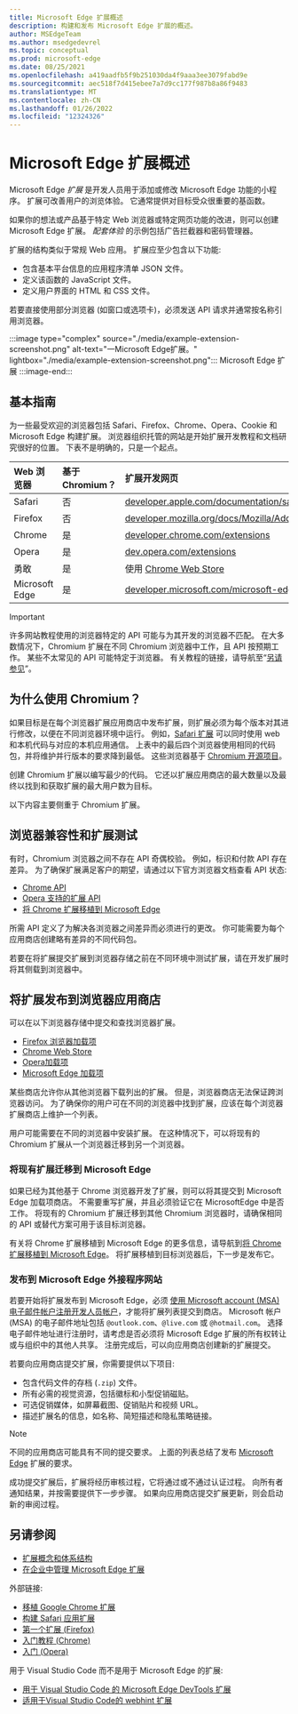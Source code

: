 ```yaml
---
title: Microsoft Edge 扩展概述
description: 构建和发布 Microsoft Edge 扩展的概述。
author: MSEdgeTeam
ms.author: msedgedevrel
ms.topic: conceptual
ms.prod: microsoft-edge
ms.date: 08/25/2021
ms.openlocfilehash: a419aadfb5f9b251030da4f9aaa3ee3079fabd9e
ms.sourcegitcommit: aec518f7d415ebee7a7d9cc177f987b8a86f9483
ms.translationtype: MT
ms.contentlocale: zh-CN
ms.lasthandoff: 01/26/2022
ms.locfileid: "12324326"
---
```

# <a name="overview-of-microsoft-edge-extensions"></a>Microsoft Edge 扩展概述

Microsoft Edge *扩展* 是开发人员用于添加或修改 Microsoft Edge 功能的小程序。  扩展可改善用户的浏览体验。  它通常提供对目标受众很重要的基函数。

如果你的想法或产品基于特定 Web 浏览器或特定网页功能的改进，则可以创建 Microsoft Edge 扩展。  *配套体验* 的示例包括广告拦截器和密码管理器。

扩展的结构类似于常规 Web 应用。  扩展应至少包含以下功能:

*   包含基本平台信息的应用程序清单 JSON 文件。
*   定义该函数的 JavaScript 文件。
*   定义用户界面的 HTML 和 CSS 文件。

若要直接使用部分浏览器 (如窗口或选项卡)，必须发送 API 请求并通常按名称引用浏览器。

:::image type="complex" source="./media/example-extension-screenshot.png" alt-text="一Microsoft Edge扩展。" lightbox="./media/example-extension-screenshot.png":::
  Microsoft Edge 扩展
:::image-end:::


<!-- ====================================================================== -->
## <a name="basic-guidance"></a>基本指南

为一些最受欢迎的浏览器包括 Safari、Firefox、Chrome、Opera、Cookie 和 Microsoft Edge 构建扩展。  浏览器组织托管的网站是开始扩展开发教程和文档研究很好的位置。  下表不是明确的，只是一个起点。

| Web 浏览器 | 基于 Chromium？ | 扩展开发网页 |
|:--- |:--- |:--- |
| Safari | 否 | [developer.apple.com/documentation/safariservices/safari_app_extensions](https://developer.apple.com/documentation/safariservices/safari_app_extensions) |
| Firefox | 否 | [developer.mozilla.org/docs/Mozilla/Add-ons/WebExtensions](https://developer.mozilla.org/docs/Mozilla/Add-ons/WebExtensions) |
| Chrome | 是 | [developer.chrome.com/extensions](https://developer.chrome.com/extensions) |
| Opera | 是 | [dev.opera.com/extensions](https://dev.opera.com/extensions) |
| 勇敢 | 是 | 使用 [Chrome Web Store](https://chrome.google.com/webstore/category/extensions) |
| Microsoft Edge | 是 | [developer.microsoft.com/microsoft-edge/extensions](https://developer.microsoft.com/microsoft-edge/extensions) |

> [!IMPORTANT]
> 许多网站教程使用的浏览器特定的 API 可能与为其开发的浏览器不匹配。  在大多数情况下，Chromium 扩展在不同 Chromium 浏览器中工作，且 API 按预期工作。  某些不太常见的 API 可能特定于浏览器。  有关教程的链接，请导航至“[另请参见](#see-also)”。


<!-- ====================================================================== -->
## <a name="why-chromium"></a>为什么使用 Chromium？

如果目标是在每个浏览器扩展应用商店中发布扩展，则扩展必须为每个版本对其进行修改，以便在不同浏览器环境中运行。  例如，[Safari 扩展](https://developer.apple.com/documentation/safariservices/safari_app_extensions) 可以同时使用 web 和本机代码与对应的本机应用通信。  上表中的最后四个浏览器使用相同的代码包，并将维护并行版本的要求降到最低。  这些浏览器基于 [Chromium 开源项目](https://www.chromium.org/Home)。

创建 Chromium 扩展以编写最少的代码。  它还以扩展应用商店的最大数量以及最终以找到和获取扩展的最大用户数为目标。

以下内容主要侧重于 Chromium 扩展。


<!-- ====================================================================== -->
## <a name="browser-compatibility-and-extension-testing"></a>浏览器兼容性和扩展测试

有时，Chromium 浏览器之间不存在 API 奇偶校验。  例如，标识和付款 API 存在差异。  为了确保扩展满足客户的期望，请通过以下官方浏览器文档查看 API 状态:

*   [Chrome API](https://developer.chrome.com/extensions/api_index)
*   [Opera 支持的扩展 API](https://dev.opera.com/extensions/apis)
*   [将 Chrome 扩展移植到 Microsoft Edge](./developer-guide/port-chrome-extension.md)

所需 API 定义了为解决各浏览器之间差异而必须进行的更改。  你可能需要为每个应用商店创建略有差异的不同代码包。

若要在将扩展提交扩展到浏览器存储之前在不同环境中测试扩展，请在开发扩展时将其侧载到浏览器中。


<!-- ====================================================================== -->
## <a name="publish-your-extension-to-browser-stores"></a>将扩展发布到浏览器应用商店

可以在以下浏览器存储中提交和查找浏览器扩展。

*   [Firefox 浏览器加载项](https://addons.mozilla.org/firefox/extensions)
*   [Chrome Web Store](https://chrome.google.com/webstore/category/extensions)
*   [Opera加载项](https://addons.opera.com/extensions)
*   [Microsoft Edge 加载项](https://microsoftedge.microsoft.com/addons/category/Edge-Extensions)

某些商店允许你从其他浏览器下载列出的扩展。  但是，浏览器商店无法保证跨浏览器访问。  为了确保你的用户可在不同的浏览器中找到扩展，应该在每个浏览器扩展商店上维护一个列表。

用户可能需要在不同的浏览器中安装扩展。 在这种情况下，可以将现有的 Chromium 扩展从一个浏览器迁移到另一个浏览器。

### <a name="migrate-an-existing-extension-to-microsoft-edge"></a>将现有扩展迁移到 Microsoft Edge

如果已经为其他基于 Chrome 浏览器开发了扩展，则可以将其提交到 Microsoft Edge 加载项商店。 不需要重写扩展，并且必须验证它在 MicrosoftEdge 中是否工作。  将现有的 Chromium 扩展迁移到其他 Chromium 浏览器时，请确保相同的 API 或替代方案可用于该目标浏览器。

有关将 Chrome 扩展移植到 Microsoft Edge 的更多信息，请导航到[将 Chrome 扩展移植到 Microsoft Edge](./developer-guide/port-chrome-extension.md)。 将扩展移植到目标浏览器后，下一步是发布它。

### <a name="publish-to-the-microsoft-edge-add-ons-website"></a>发布到 Microsoft Edge 外接程序网站

若要开始将扩展发布到 Microsoft Edge，必须 [使用 Microsoft account (MSA) 电子邮件帐户注册开发人员帐户](https://developer.microsoft.com/registration)，才能将扩展列表提交到商店。  Microsoft 帐户 (MSA) 的电子邮件地址包括 `@outlook.com`、`@live.com` 或 `@hotmail.com`。  选择电子邮件地址进行注册时，请考虑是否必须将 Microsoft Edge 扩展的所有权转让或与组织中的其他人共享。  注册完成后，可以向应用商店创建新的扩展提交。

若要向应用商店提交扩展，你需要提供以下项目:

*   包含代码文件的存档 (`.zip`) 文件。
*   所有必需的视觉资源，包括徽标和小型促销磁贴。
*   可选促销媒体，如屏幕截图、促销贴片和视频 URL。
*   描述扩展名的信息，如名称、简短描述和隐私策略链接。

> [!NOTE]
> 不同的应用商店可能具有不同的提交要求。  上面的列表总结了发布 [Microsoft Edge](./publish/publish-extension.md) 扩展的要求。

成功提交扩展后，扩展将经历审核过程，它将通过或不通过认证过程。  向所有者通知结果，并按需要提供下一步步骤。  如果向应用商店提交扩展更新，则会启动新的审阅过程。


<!-- ====================================================================== -->
## <a name="see-also"></a>另请参阅

*  [扩展概念和体系结构](./getting-started/index.md)
*  [在企业中管理 Microsoft Edge 扩展](/deployedge/microsoft-edge-manage-extensions)

外部链接:
*  [移植 Google Chrome 扩展](https://extensionworkshop.com/documentation/develop/porting-a-google-chrome-extension)
*  [构建 Safari 应用扩展](https://developer.apple.com/documentation/safariservices/safari_app_extensions/building_a_safari_app_extension)
*  [第一个扩展 (Firefox)](https://developer.mozilla.org/docs/Mozilla/Add-ons/WebExtensions/Your_first_WebExtension)
*  [入门教程 (Chrome)](https://developer.chrome.com/extensions/getstarted)
*  [入门 (Opera)](https://dev.opera.com/extensions/getting-started)

用于 Visual Studio Code 而不是用于 Microsoft Edge 的扩展:
*  [用于 Visual Studio Code 的 Microsoft Edge DevTools 扩展](../visual-studio-code/microsoft-edge-devtools-extension.md)
*  [适用于Visual Studio Code的 webhint 扩展](../visual-studio-code/webhint.md)
